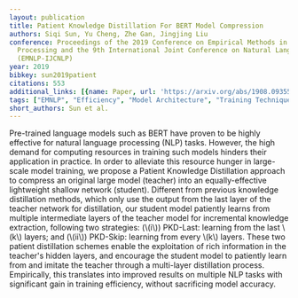 ```yaml
---
layout: publication
title: Patient Knowledge Distillation For BERT Model Compression
authors: Siqi Sun, Yu Cheng, Zhe Gan, Jingjing Liu
conference: Proceedings of the 2019 Conference on Empirical Methods in Natural Language
  Processing and the 9th International Joint Conference on Natural Language Processing
  (EMNLP-IJCNLP)
year: 2019
bibkey: sun2019patient
citations: 553
additional_links: [{name: Paper, url: 'https://arxiv.org/abs/1908.09355'}]
tags: ["EMNLP", "Efficiency", "Model Architecture", "Training Techniques"]
short_authors: Sun et al.
---
```

Pre-trained language models such as BERT have proven to be highly effective
for natural language processing (NLP) tasks. However, the high demand for
computing resources in training such models hinders their application in
practice. In order to alleviate this resource hunger in large-scale model
training, we propose a Patient Knowledge Distillation approach to compress an
original large model (teacher) into an equally-effective lightweight shallow
network (student). Different from previous knowledge distillation methods,
which only use the output from the last layer of the teacher network for
distillation, our student model patiently learns from multiple intermediate
layers of the teacher model for incremental knowledge extraction, following two
strategies: (\\(i\\)) PKD-Last: learning from the last \\(k\\) layers; and (\\(ii\\))
PKD-Skip: learning from every \\(k\\) layers. These two patient distillation
schemes enable the exploitation of rich information in the teacher's hidden
layers, and encourage the student model to patiently learn from and imitate the
teacher through a multi-layer distillation process. Empirically, this
translates into improved results on multiple NLP tasks with significant gain in
training efficiency, without sacrificing model accuracy.